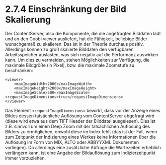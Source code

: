 # 2.7.4 Einschränkung der Bild Skalierung

Der ContentServer, also die Komponente, die die angefragten Bilddaten lädt und an den Goobi viewer ausliefert, hat die Fähigkeit, beliebige Bilder wunschgemäß zu skalieren. Das ist in der Theorie durchaus positiv. Allerdings können zu groß skalierte Bilddaten den verfügbaren Arbeitsspeicher auslasten, was sich negativ auf die Performanz auswirken kann. Um dies zu vermeiden, stehen Möglichkeiten zur Verfügung, die maximale Bildgröße \(in Pixel\), bzw. die maximale Zoomstufe zu beschränken:  


```markup
<viewer>
    <maxImageWidth>2000</maxImageWidth>
    <maxImageHeight>2000</maxImageHeight>
    <maxImageScale>500</maxImageScale>
<requestImageDimensions>true</requestImageDimensions>
</viewer>
```

Das Element `<requestImageDimensions>` bewirkt, dass vor der Anzeige eines Bildes dessen tatsächliche Auflösung vom ContentServer abgefragt wird \(diese wird etwa aus dem TIFF Header der Bilddatei ausgelesen\). Dies ist z.B. sinnvoll um einen Deep Zoom mit der tatsächlichen Auflösung des Bilders zu ermöglichen, obwohl diese im Index fehlt \(das ist der Fall, wenn zum Zeitpunkt der Indizierung eines Werkes keine Informationen über die Auflösung im Form von MIX, ALTO oder ABBYYXML Dokumenten vorliegen\). Da allerdings eine zusätzliche Abfrage die Wartezeiten erheblich verlängern kann, ist eine Angabe der Bildauflösung zum Indizierzeitpunkt immer vorzuziehen.

